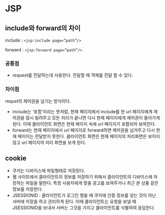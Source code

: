 # JSP

## include와 forward의 차이

include : `<jsp:include page=”path”/>`

forward : `<jsp:forward page=”path”/>`

### 공통점

- request를 전달하는데 사용한다. 전달할 때 객체를 전달 할 수 있다.

### 차이점
requst의 제어권을 넘기는 방식이다.
- include는 ‘포함'이라는 뜻처럼, 현재 페이지에서 include를 한 url 페이지에게 제어권을 잠시 빌려주고 모든 처리가 끝나면 다시 현재 페이지에게 제어권이 돌아가게 된다. 이때 클라이언트 화면은 현재 페이지 속에 url 페이지가 포함되어 보여진다.
- forward는 현재 페이지에서 url 페이지로 forward하면 제어권을 넘겨주고 다시 현재 페이지는 전달받지 못한다. 클라이언트 화면은 현재 페이지의 처리화면은 보이지 않고 url 페이지의 처리 화면을 보게 된다.

## cookie

- 쿠키는 디바이스에 파일형태로  저장된다.
- 웹 사이트에서 클라이언트의 정보를 저장하기 위해서 클라이언트의 디바이스에 저장하는 파일을 말한다. 특정 사용자에게 맞춤 광고를 보여주거나 최근 본 상품 같은 정보를 저장한다.
- JSESSIONID : 클라이언트가 로그인 했을 때 쿠키에 인증 정보를 넣는 것이 아닌 서버에 저장을 하고 관리하게 된다. 이때 클라이언트는 요청을 보낼 때 JSESSIONID을 보내서 서버는 그것을 가지고 클라이언트를 식별하여 응답한다.

